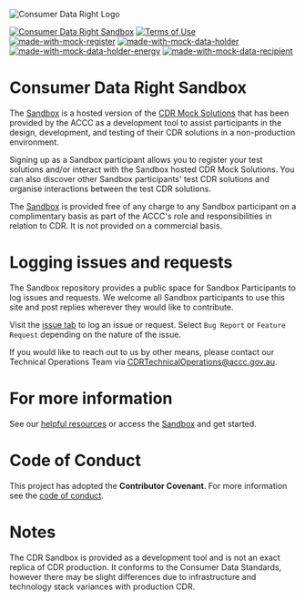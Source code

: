 ![Consumer Data Right Logo](https://raw.githubusercontent.com/ConsumerDataRight/mock-data-holder-energy/main/cdr-logo.png) 

[![Consumer Data Right Sandbox](https://img.shields.io/badge/Join%20the%20CDR%20Sandbox-blue.svg)](https://cdrsandbox.gov.au/)
[![Terms of Use](https://img.shields.io/badge/Read%20the%20%20Terms%20of%20Use-blue.svg)](https://cdrsandbox.gov.au/terms-of-use)
[![made-with-mock-register](https://img.shields.io/badge/Made%20with-Mock%20Register-1f425Ff.svg)](https://github.com/ConsumerDataRight/mock-register)
[![made-with-mock-data-holder](https://img.shields.io/badge/Made%20with-Mock%20Data%20Holder-1f425Ff.svg)](https://github.com/ConsumerDataRight/mock-data-holder)
[![made-with-mock-data-holder-energy](https://img.shields.io/badge/Made%20with-Mock%20Data%20Holder%20Energy-1f425Ff.svg)](https://github.com/ConsumerDataRight/mock-data-holder-energy)
[![made-with-mock-data-recipient](https://img.shields.io/badge/Made%20with-Mock%20Data%20Recipient-1f425Ff.svg)](https://github.com/ConsumerDataRight/mock-data-recipient)

# Consumer Data Right Sandbox
The [Sandbox](https://cdrsandbox.gov.au/) is a hosted version of the [CDR Mock Solutions](https://github.com/ConsumerDataRight) that has been provided by the ACCC as a development tool to assist participants in the design, development, and testing of their CDR solutions in a non-production environment.

Signing up as a Sandbox participant allows you to register your test solutions and/or interact with the Sandbox hosted CDR Mock Solutions. You can also discover other Sandbox participants' test CDR solutions and organise interactions between the test CDR solutions.

The [Sandbox](https://cdrsandbox.gov.au/) is provided free of any charge to any Sandbox participant on a complimentary basis as part of the ACCC's role and responsibilities in relation to CDR. It is not provided on a commercial basis.

# Logging issues and requests
The Sandbox repository provides a public space for Sandbox Participants to log issues and requests. We welcome all Sandbox participants to use this site and post replies wherever they would like to contribute.

Visit the [issue tab](https://github.com/ConsumerDataRight/sandbox/issues) to log an issue or request. Select `Bug Report` or `Feature Request` depending on the nature of the issue.

If you would like to reach out to us by other means, please contact our Technical Operations Team via [CDRTechnicalOperations@accc.gov.au](mailto:cdrtechnicaloperations@accc.gov.au?subject=CDR%20Sandbox%20Issue).

# For more information
See our [helpful resources](https://consumerdataright.atlassian.net/l/cp/VnNrL8sZ) or access the [Sandbox](https://cdrsandbox.gov.au/) and get started.

# Code of Conduct
This project has adopted the **Contributor Covenant**.  For more information see the [code of conduct](CODE_OF_CONDUCT.md).

# Notes
The CDR Sandbox is provided as a development tool and is not an exact replica of CDR production.
It conforms to the Consumer Data Standards, however there may be slight differences due to infrastructure and technology stack variances with production CDR.